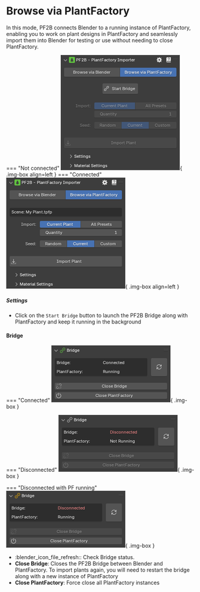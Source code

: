 # Browse via PlantFactory

In this mode, PF2B connects Blender to a running instance of PlantFactory, enabling you to work on plant designs in PlantFactory and seamlessly import them into Blender for testing or use without needing to close PlantFactory.

=== "Not connected"
    ![Browse via PlantFactory](../images/browse-via-plantfactory_bridge-disconnected.webp){ .img-box align=left }
=== "Connected"
    ![Browse via PlantFactory](../images/browse-via-plantfactory_bridge-connected.webp){ .img-box align=left }

##### Settings

- Click on the `Start Bridge` button to launch the PF2B Bridge along with PlantFactory and keep it running in the background
<!-- - **Batch Import Options**:
  - **Randomized Imports**: PF2B can generate multiple versions of the same plant, each with a unique random seed, for added variety.
  - **Preset Variants**: If the selected plant has multiple preset variations, you can choose to import all available presets at once. -->

<div style="clear:both"></div>


#### Bridge

=== "Connected"
    ![Bridge](../images/bridge_connected.webp){ .img-box }

=== "Disconnected"
    ![Bridge](../images/bridge_disconnected.webp){ .img-box }

=== "Disconnected with PF running"
    ![Bridge](../images/bridge_disconnected_pf-running.webp){ .img-box }

- :blender_icon_file_refresh:: Check Bridge status.
- **Close Bridge**: Closes the PF2B Bridge between Blender and PlantFactory. To import plants again, you will need to restart the bridge along with a new instance of PlantFactory
- **Close PlantFactory**: Force close all PlantFactory instances